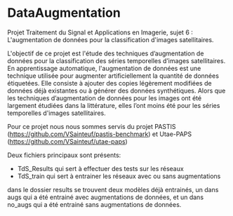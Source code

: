 # DataAugmentation
Projet Traitement du Signal et Applications en Imagerie, sujet 6 : L'augmentation de données pour la classification d'images satellitaires.

L'objectif de ce projet est l'étude des techniques d’augmentation de données pour la classification
des séries temporelles d’images satellitaires. En apprentissage automatique, l'augmentation de
données est une technique utilisée pour augmenter artificiellement la quantité de données
étiquetées. Elle consiste à ajouter des copies légèrement modifiées de données déjà existantes
ou à générer des données synthétiques. Alors que les techniques d’augmentation de données
pour les images ont été largement étudiées dans la littérature, elles l’ont moins été pour les séries
temporelles d'images satellitaires.

Pour ce projet nous nous sommes servis du projet PASTIS (https://github.com/VSainteuf/pastis-benchmark)
et Utae-PAPS (https://github.com/VSainteuf/utae-paps)

Deux fichiers principaux sont présents:
- TdS_Results qui sert à effectuer des tests sur les réseaux
- TdS_train qui sert à entrainer les réseaux avec ou sans augmentations

dans le dossier results se trouvent deux modèles déjà entrainés, un dans augs qui a été entrainé avec augmentations de données, et un dans no_augs qui a été entrainé sans augmentations de données.
